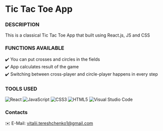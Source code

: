 # Tic Tac Toe App

### DESCRIPTION

This is a classical Tic Tac Toe App that built using React.js, JS and CSS

### FUNCTIONS AVAILABLE

✔️ You can put crosses and circles in the fields <br />
✔️ App calculates result of the game <br />
✔️ Switching between cross-player and circle-player happens in every step <br />

### TOOLS USED

![React](https://img.shields.io/badge/React-20232A?style=for-the-badge&logo=react&logoColor=61DAFB)
![JavaScript](https://img.shields.io/badge/javascript-%23323330.svg?style=for-the-badge&logo=javascript&logoColor=%23F7DF1E)
![CSS3](https://img.shields.io/badge/css3-%231572B6.svg?style=for-the-badge&logo=css3&logoColor=white)
![HTML5](https://img.shields.io/badge/html5-%23E34F26.svg?style=for-the-badge&logo=html5&logoColor=white)
![Visual Studio Code](https://img.shields.io/badge/Visual%20Studio%20Code-0078d7.svg?style=for-the-badge&logo=visual-studio-code&logoColor=white)

### Contacts

✉️ E-Mail: [vitalii.tereshchenko1@gmail.com](mailto:vitalii.tereshchenko1@gmail.com)
